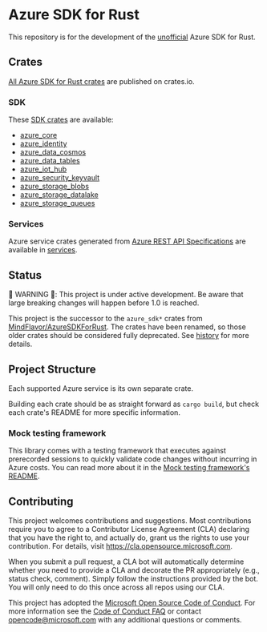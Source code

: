 # Azure SDK for Rust

This repository is for the development of the [unofficial](https://github.com/Azure/azure-sdk-for-rust/blob/main/FAQ.md#why-is-it-unofficial) Azure SDK for Rust.

## Crates

[All Azure SDK for Rust crates](https://crates.io/teams/github:azure:azure-sdk-publish-rust) are published on crates.io.

### SDK
These [SDK crates](sdk) are available:
- [azure_core](https://crates.io/crates/azure_core)
- [azure_identity](https://crates.io/crates/azure_identity)
- [azure_data_cosmos](https://crates.io/crates/azure_data_cosmos)
- [azure_data_tables](https://crates.io/crates/azure_data_tables)
- [azure_iot_hub](https://crates.io/crates/azure_iot_hub)
- [azure_security_keyvault](https://crates.io/crates/azure_security_keyvault)
- [azure_storage_blobs](https://crates.io/crates/azure_storage_blobs)
- [azure_storage_datalake](https://crates.io/crates/azure_storage_datalake)
- [azure_storage_queues](https://crates.io/crates/azure_storage_queues)

### Services
Azure service crates generated from [Azure REST API Specifications](https://github.com/Azure/azure-rest-api-specs) are available in [services](services).

## Status

🚨 WARNING 🚨: This project is under active development. Be aware that large breaking changes will happen before 1.0 is reached.

This project is the successor to the `azure_sdk*` crates from [MindFlavor/AzureSDKForRust](https://github.com/MindFlavor/AzureSDKForRust). The crates have been renamed, so those older crates should be considered fully deprecated. See [history](HISTORY.md) for more details.

## Project Structure

Each supported Azure service is its own separate crate.

Building each crate should be as straight forward as `cargo build`, but check each crate's README for more specific information.

### Mock testing framework

This library comes with a testing framework that executes against prerecorded sessions to quickly validate code changes without incurring in Azure costs. You can read more about it in the [Mock testing framework's README](https://github.com/Azure/azure-sdk-for-rust/tree/feature/track2/doc/mock_transport.md).

## Contributing

This project welcomes contributions and suggestions.  Most contributions require you to agree to a
Contributor License Agreement (CLA) declaring that you have the right to, and actually do, grant us
the rights to use your contribution. For details, visit https://cla.opensource.microsoft.com.

When you submit a pull request, a CLA bot will automatically determine whether you need to provide
a CLA and decorate the PR appropriately (e.g., status check, comment). Simply follow the instructions
provided by the bot. You will only need to do this once across all repos using our CLA.

This project has adopted the [Microsoft Open Source Code of Conduct](https://opensource.microsoft.com/codeofconduct/).
For more information see the [Code of Conduct FAQ](https://opensource.microsoft.com/codeofconduct/faq/) or
contact [opencode@microsoft.com](mailto:opencode@microsoft.com) with any additional questions or comments.
